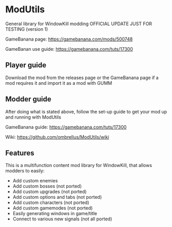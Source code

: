 # ModUtils
General library for WindowKill modding OFFICIAL UPDATE JUST FOR TESTING (version 1)

GameBanana page: https://gamebanana.com/mods/500748

GameBanan use guide: https://gamebanana.com/tuts/17300

## Player guide
Download the mod from the releases page or the GameBanana page if a mod requires it and import it as a mod with GUMM

## Modder guide
After doing what is stated above, follow the set-up guide to get your mod up and running with ModUtils

GameBanana guide: https://gamebanana.com/tuts/17300

Wiki: https://github.com/ombrellus/ModUtils/wiki

## Features
This is a multifunction content mod library for WindowKill, that allows modders to easily:
- Add custom enemies
- Add custom bosses (not ported)
- Add custom upgrades (not ported)
- Add custom options and tabs (not ported)
- Add custom characters (not ported)
- Add custom gamemodes (not ported)
- Easily generating windows in game/title 
- Connect to various new signals (not all ported)
